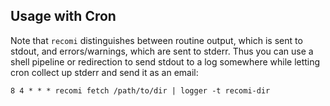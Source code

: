 


## Usage with Cron

Note that `recomi` distinguishes between routine output,
which is sent to stdout,
and errors/warnings,
which are sent to stderr.
Thus you can use a shell pipeline or redirection to send stdout to
a log somewhere while letting cron collect up stderr and send it as
an email:

    8 4 * * * recomi fetch /path/to/dir | logger -t recomi-dir
